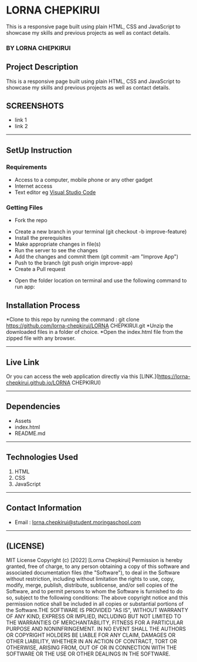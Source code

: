 # LORNA CHEPKIRUI
This is a responsive page built using plain HTML, CSS and JavaScript to showcase my skills and previous projects as well as contact details.
### BY LORNA CHEPKIRUI

## Project Description
This is a responsive page built using plain HTML, CSS and JavaScript to showcase my skills and previous projects as well as contact details.

## SCREENSHOTS
- link 1
- link 2


********
## SetUp Instruction
### Requirements
* Access to a computer, mobile phone or any other gadget
* Internet access
* Text editor eg [Visual Studio Code](https://code.visualstudio.com/download)



### Getting Files
* Fork the repo
- Create a new branch in your terminal (git checkout -b improve-feature)
- Install the prerequisites
- Make appropriate changes in file(s)
- Run the server to see the changes
- Add the changes and commit them (git commit -am "Improve App")
- Push to the branch (git push origin improve-app)
- Create a Pull request
* Open the folder location on terminal and use the following command to run app:

## Installation Process
*Clone to this repo by running the command : git clone https://github.com/lorna-chepkirui/LORNA CHEPKIRUI.git
*Unzip the downloaded files in a folder of choice.
*Open the index.html file from the zipped file with any browser.
*****
## Live Link
Or you can access the web application directly via this [LINK.](https://lorna-chepkirui.github.io/LORNA CHEPKIRUI)
*****
## Dependencies
- Assets
- index.html
- README.md
*****
## Technologies Used
1. HTML
2. CSS
3. JavaScript
*****
## Contact Information
* Email : lorna.chepkirui@student.moringaschool.com
*****
## (LICENSE)
MIT License Copyright (c) [2022] [Lorna Chepkirui] Permission is hereby granted, free of charge, to any person obtaining a copy of this software and associated documentation files (the "Software"), to deal in the Software without restriction, including without limitation the rights
to use, copy, modify, merge, publish, distribute, sublicense, and/or sell
copies of the Software, and to permit persons to whom the Software is
furnished to do so, subject to the following conditions:
The above copyright notice and this permission notice shall be included in all copies or substantial portions of the Software.THE SOFTWARE IS PROVIDED "AS IS", WITHOUT WARRANTY OF ANY KIND, EXPRESS OR IMPLIED, INCLUDING BUT NOT LIMITED TO THE WARRANTIES OF MERCHANTABILITY,
FITNESS FOR A PARTICULAR PURPOSE AND NONINFRINGEMENT. IN NO EVENT SHALL THE
AUTHORS OR COPYRIGHT HOLDERS BE LIABLE FOR ANY CLAIM, DAMAGES OR OTHER
LIABILITY, WHETHER IN AN ACTION OF CONTRACT, TORT OR OTHERWISE, ARISING FROM, OUT OF OR IN CONNECTION WITH THE SOFTWARE OR THE USE OR OTHER DEALINGS IN THE SOFTWARE.